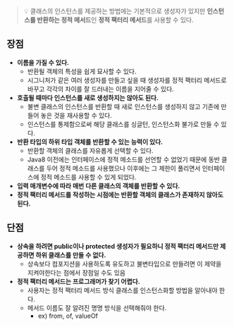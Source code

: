 > 💡 클래스의 인스턴스를 제공하는 방법에는 기본적으로 생성자가 있지만 **인스턴스를 반환하는 정적 메서드**인 **정적 팩터리 메서드**를 사용할 수 있다.


## 장점

- **이름을 가질 수 있다.**
    - 반환될 객체의 특성을 쉽게 묘사할 수 있다.
    - 시그니처가 같은 여러 생성자를 만들고 싶을 때 생성자를 정적 팩터리 메서드로 바꾸고 각각의 차이를 잘 드러내는 이름을 지어줄 수 있다.
- **호출될 때마다 인스턴스를 새로 생성하지는 않아도 된다.**
    - 불변 클래스의 인스턴스를 반환할 때 새로 인스턴스를 생성하지 않고 기존에 만들어 놓은 것을 재사용할 수 있다.
    - 인스턴스를 통제함으로써 해당 클래스를 싱글턴, 인스턴스화 불가로 만들 수 있다.
- **********************************************************************************************************************************************************반환 타입의 하위 타입 객체를 반환할 수 있는 능력이 있다.**********************************************************************************************************************************************************
    - 반환할 객체의 클래스를 자유롭게 선택할 수 있다.
    - Java8 이전에는 인터페이스에 정적 메소드를 선언할 수 없었기 때문에 동반 클래스를 두어 정적 메소드를 사용했으나 이후에는 그 제한이 풀리면서 인터페이스에 정적 메소드를 사용할 수 있게 되었다.
- ********************************************************************************************************************************************************************입력 매개변수에 따라 매번 다른 클래스의 객체를 반환할 수 있다.********************************************************************************************************************************************************************
- **********************************************************************************************************************************************************************************************************************************************정적 팩터리 메서드를 작성하는 시점에는 반환할 객체의 클래스가 존재하지 않아도 된다.**********************************************************************************************************************************************************************************************************************************************

## 단점

- **************************************************상속을 하려면 public이나 protected 생성자가 필요하니 정적 팩터리 메서드만 제공하면 하위 클래스를 만들 수 없다.**************************************************
    - 상속보다 컴포지션을 사용하도록 유도하고 불변타입으로 만들려면 이 제약을 지켜야한다는 점에서 장점일 수도 있음
- **정적 팩터리 메서드는 프로그래머가 찾기 어렵다.**
    - 사용자는 정적 팩터리 메서드 방식 클래스를 인스턴스화할 방법을 알아내야 한다.
    - 메서드 이름도 잘 알려진 명명 방식을 선택해줘야 한다.
        - ex) from, of, valueOf
